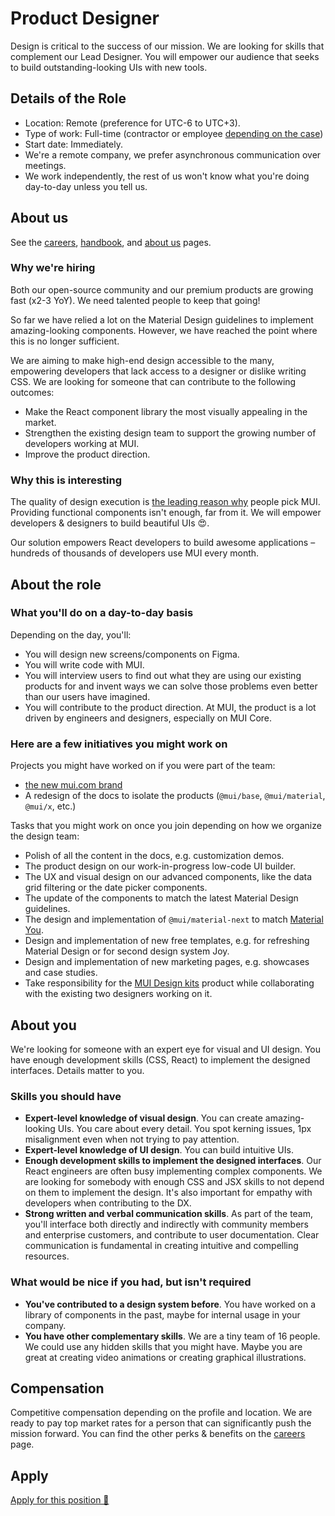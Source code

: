 # Product Designer

<p class="description">Design is critical to the success of our mission. We are looking for skills that complement our Lead Designer. You will empower our audience that seeks to build outstanding-looking UIs with new tools.</p>

## Details of the Role

- Location: Remote (preference for UTC-6 to UTC+3).
- Type of work: Full-time (contractor or employee [depending on the case](https://www.notion.so/mui-org/Hiring-FAQ-64763b756ae44c37b47b081f98915501))
- Start date: Immediately.
- We're a remote company, we prefer asynchronous communication over meetings.
- We work independently, the rest of us won't know what you're doing day-to-day unless you tell us.

## About us

See the [careers](/careers/), [handbook](https://mui-org.notion.site/Handbook-f086d47e10794d5e839aef9dc67f324b), and [about us](/about/) pages.

### Why we're hiring

Both our open-source community and our premium products are growing fast (x2-3 YoY).
We need talented people to keep that going!

So far we have relied a lot on the Material Design guidelines to implement amazing-looking components. However, we have reached the point where this is no longer sufficient.

We are aiming to make high-end design accessible to the many, empowering developers that lack access to a designer or dislike writing CSS.
We are looking for someone that can contribute to the following outcomes:

- Make the React component library the most visually appealing in the market.
- Strengthen the existing design team to support the growing number of developers working at MUI.
- Improve the product direction.

### Why this is interesting

The quality of design execution is [the leading reason why](/blog/2020-developer-survey-results/#6-what-are-your-key-criteria-when-choosing-a-ui-library) people pick MUI.
Providing functional components isn't enough, far from it.
We will empower developers & designers to build beautiful UIs 😍.

Our solution empowers React developers to build awesome applications – hundreds of thousands of developers use MUI every month.

## About the role

### What you'll do on a day-to-day basis

Depending on the day, you'll:

- You will design new screens/components on Figma.
- You will write code with MUI.
- You will interview users to find out what they are using our existing products for and invent ways we can solve those problems even better than our users have imagined.
- You will contribute to the product direction. At MUI, the product is a lot driven by engineers and designers, especially on MUI Core.

### Here are a few initiatives you might work on

Projects you might have worked on if you were part of the team:

- [the new mui.com brand](https://www.figma.com/proto/4uv2dT18rXJPZBbrbpw61q/Marketing-site?node-id=4849%3A24442&scaling=min-zoom&page-id=0%3A1)
- A redesign of the docs to isolate the products (`@mui/base`, `@mui/material`, `@mui/x`, etc.)

Tasks that you might work on once you join depending on how we organize the design team:

- Polish of all the content in the docs, e.g. customization demos.
- The product design on our work-in-progress low-code UI builder.
- The UX and visual design on our advanced components, like the data grid filtering or the date picker components.
- The update of the components to match the latest Material Design guidelines.
- The design and implementation of `@mui/material-next` to match [Material You](https://m3.material.io/).
- Design and implementation of new free templates, e.g. for refreshing Material Design or for second design system Joy.
- Design and implementation of new marketing pages, e.g. showcases and case studies.
- Take responsibility for the [MUI Design kits](https://mui.com/design-kits/) product while collaborating with the existing two designers working on it.

## About you

We're looking for someone with an expert eye for visual and UI design. You have enough development skills (CSS, React) to implement the designed interfaces. Details matter to you.

### Skills you should have

- **Expert-level knowledge of visual design**. You can create amazing-looking UIs. You care about every detail. You spot kerning issues, 1px misalignment even when not trying to pay attention.
- **Expert-level knowledge of UI design**. You can build intuitive UIs.
- **Enough development skills to implement the designed interfaces**. Our React engineers are often busy implementing complex components. We are looking for somebody with enough CSS and JSX skills to not depend on them to implement the design. It's also important for empathy with developers when contributing to the DX.
- **Strong written and verbal communication skills**. As part of the team, you'll interface both directly and indirectly with community members and enterprise customers, and contribute to user documentation. Clear communication is fundamental in creating intuitive and compelling resources.

### What would be nice if you had, but isn't required

- **You've contributed to a design system before**. You have worked on a library of components in the past, maybe for internal usage in your company.
- **You have other complementary skills**. We are a tiny team of 16 people. We could use any hidden skills that you might have. Maybe you are great at creating video animations or creating graphical illustrations.

## Compensation

Competitive compensation depending on the profile and location.
We are ready to pay top market rates for a person that can significantly push the mission forward.
You can find the other perks & benefits on the [careers](/careers/#perks-amp-benefits) page.

## Apply

[Apply for this position 📮](https://airtable.com/shrdqo1Z6srZXGcvh?prefill_Applying+for=Product%20Designer)
